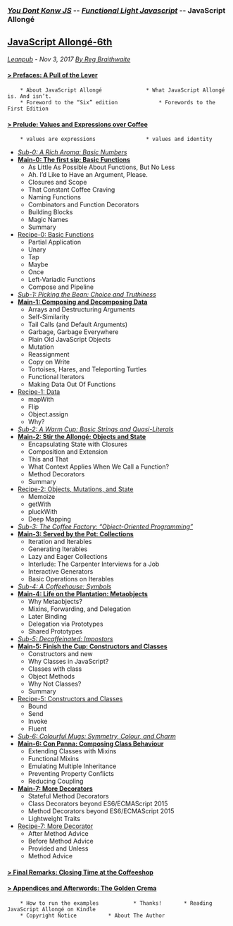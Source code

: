 ### [*You Dont Konw JS*](https://github.com/kiyounglee/You-Dont-Know-JS/blob/master/toc.md) -- [*Functional Light Javascript*](https://github.com/kiyounglee/Functional-Light-JS/blob/master/manuscript/toc.md) -- JavaScript Allongé 
## [JavaScript Allongé-6th]()
*[Leanpub](https://leanpub.com/javascriptallongesix/read#leanpub-auto-about-javascript-allong) - Nov 3, 2017 [By Reg Braithwaite](https://github.com/raganwald)*    
#### [> Prefaces: A Pull of the Lever](book_1_preface.md)            
		* About JavaScript Allongé				* What JavaScript Allongé is. And isn’t.   
		* Foreword to the “Six” edition   			* Forewords to the First Edition   
#### [> Prelude: Values and Expressions over Coffee](book_2_prelude.md)        
		* values are expressions   				* values and identity  
* [*Sub-0: A Rich Aroma: Basic Numbers*](sub_0_numbers.md)   
* [**Main-0: The first sip: Basic Functions**](main_0_functions.md)   
    * As Little As Possible About Functions, But No Less   
    * Ah. I’d Like to Have an Argument, Please.   
    * Closures and Scope   
    * That Constant Coffee Craving   
    * Naming Functions   
    * Combinators and Function Decorators   
    * Building Blocks   
    * Magic Names   
    * Summary   
* [Recipe-0: Basic Functions](main_0r_functions.md)   
   * Partial Application   
   * Unary   
   * Tap   
   * Maybe   
   * Once   
   * Left-Variadic Functions   
   * Compose and Pipeline   
* [*Sub-1: Picking the Bean: Choice and Truthiness*](sub_1_choice.md)   
* [**Main-1: Composing and Decomposing Data**](main_1_Composing.md)   
   * Arrays and Destructuring Arguments   
   * Self-Similarity   
   * Tail Calls (and Default Arguments)   
   * Garbage, Garbage Everywhere   
   * Plain Old JavaScript Objects   
   * Mutation   
   * Reassignment   
   * Copy on Write   
   * Tortoises, Hares, and Teleporting Turtles   
   * Functional Iterators   
   * Making Data Out Of Functions   
* [Recipe-1: Data](main_1r_Composing.md)   
   * mapWith   
   * Flip   
   * Object.assign   
   * Why?   
* [*Sub-2: A Warm Cup: Basic Strings and Quasi-Literals*](sub_2_strings.md)   
* [**Main-2: Stir the Allongé: Objects and State**](main_2_objects.md)   
   * Encapsulating State with Closures   
   * Composition and Extension   
   * This and That   
   * What Context Applies When We Call a Function?   
   * Method Decorators   
   * Summary   
* [Recipe-2: Objects, Mutations, and State](main_2r_objects.md)   
   * Memoize   
   * getWith   
   * pluckWith   
   * Deep Mapping   
* [*Sub-3: The Coffee Factory: “Object-Oriented Programming”*](sub_3_oop.md)   
* [**Main-3: Served by the Pot: Collections**](main_3_collections.md)   
    * Iteration and Iterables   
    * Generating Iterables   
    * Lazy and Eager Collections   
    * Interlude: The Carpenter Interviews for a Job   
    * Interactive Generators   
    * Basic Operations on Iterables   
* [*Sub-4: A Coffeehouse: Symbols*](sub_4_symbols.md)   
* [**Main-4: Life on the Plantation: Metaobjects**](main_4_metaobjects.md)   
   * Why Metaobjects?   
   * Mixins, Forwarding, and Delegation      
   * Later Binding    
   * Delegation via Prototypes   
   * Shared Prototypes   
* [*Sub-5: Decaffeinated: Impostors*](sub_5_impostors.md)   
* [**Main-5: Finish the Cup: Constructors and Classes**](main_5_constructors.md)   
   * Constructors and new   
   * Why Classes in JavaScript?   
   * Classes with class   
   * Object Methods   
   * Why Not Classes?   
   * Summary   
* [Recipe-5: Constructors and Classes](main_5r_constructors.md)   
   * Bound   
   * Send   
   * Invoke   
   * Fluent   
* [*Sub-6: Colourful Mugs: Symmetry, Colour, and Charm*](sub_6_colours.md)   
* [**Main-6: Con Panna: Composing Class Behaviour**](main_6_classes.md)   
   * Extending Classes with Mixins   
   * Functional Mixins   
   * Emulating Multiple Inheritance   
   * Preventing Property Conflicts   
   * Reducing Coupling   
* [**Main-7: More Decorators**](main_7_dedorators.md)   
   * Stateful Method Decorators   
   * Class Decorators beyond ES6/ECMAScript 2015   
   * Method Decorators beyond ES6/ECMAScript 2015   
   * Lightweight Traits   
* [Recipe-7: More Decorator](main_7r_dedorators.md)   
   * After Method Advice   
   * Before Method Advice   
   * Provided and Unless   
   * Method Advice   
#### [> Final Remarks: Closing Time at the Coffeeshop](book_3_closing-time.md)   
#### [> Appendices and Afterwords: The Golden Crema](book_4_appendices.md)   
		* How to run the examples   		* Thanks!		* Reading JavaScript Allongé on Kindle 
		* Copyright Notice			* About The Author   
